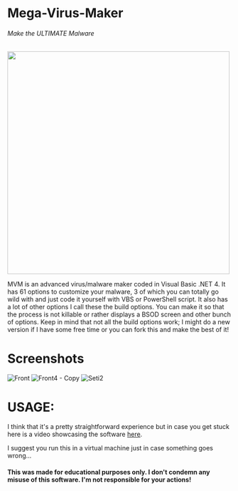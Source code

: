 # Mega-Virus-Maker

###### Make the ULTIMATE Malware

<img src="https://user-images.githubusercontent.com/102109601/202936276-83fc55d4-bf0b-4acc-88b7-5c0e84651415.png" width="500">

<p>MVM is an advanced virus/malware maker coded in Visual Basic .NET 4. It has 61 options to customize your malware, 3 of which you can totally go wild with and just code it yourself with VBS or PowerShell script. It also has a lot of other options I call these the build options. You can make it so that the process is not killable or rather displays a BSOD screen and other bunch of options. Keep in mind that not all the build options work; I might do a new version if I have some free time or you can fork this and make the best of it!</p>

# Screenshots

![Front](https://user-images.githubusercontent.com/102109601/203129620-6e6bc160-42e2-4eb4-bbd8-3075a0a30303.PNG)
![Front4 - Copy](https://user-images.githubusercontent.com/102109601/203129649-6f7d2c7b-c718-4343-a302-ec2f17f7aa4c.PNG)
![Seti2](https://user-images.githubusercontent.com/102109601/203129661-a0c36049-de38-42c9-867c-ea7cb4400d7c.PNG)

# USAGE:

I think that it's a pretty straightforward experience but in case you get stuck here is a video showcasing the software [here](https://youtu.be/mi-nG_PYLxY).

I suggest you run this in a virtual machine just in case something goes wrong...

<h4>This was made for educational purposes only. I don't condemn any misuse of this software. I'm not responsible for your actions!</h4>

